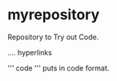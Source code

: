 # myrepository

Repository to Try out Code. 

[]() .... hyperlinks 

'''
code
'''
puts in code format.
